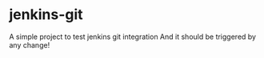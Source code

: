 # jenkins-git


A simple project to test jenkins git integration
And it should be triggered by any change!
